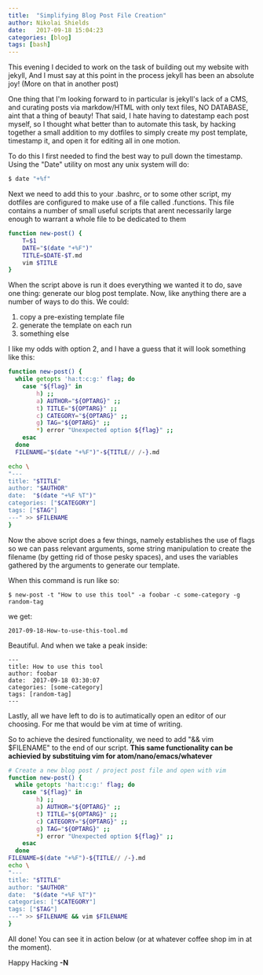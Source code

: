 ```yaml
---
title:  "Simplifying Blog Post File Creation"
author: Nikolai Shields
date:   2017-09-18 15:04:23
categories: [blog]
tags: [bash]
---
```

This evening I decided to work on the task of building out my website with jekyll, And I must say at this point in the process jekyll has been
an absolute joy! (More on that in another post)

One thing that I'm looking forward to in particular is jekyll's lack of a CMS, and curating posts via markdow/HTML with only text files, NO DATABASE, aint that a thing of beauty!
That said, I hate having to datestamp each post myself, so I thought what better than to automate this task, by hacking together a small addition
to my dotfiles to simply create my post template, timestamp it, and open it for editing all in one motion.

To do this I first needed to find the best way to pull down the timestamp.
Using the "Date" utility on most any unix system will do:

``` bash
$ date "+%f"
```
Next we need to add this to your .bashrc, or to some other script, my dotfiles are configured to make use of a file called .functions.
This file contains a number of small useful scripts that arent necessarily large enough to warrant a whole file to be dedicated to them
``` bash
function new-post() {
	T=$1
	DATE="$(date "+%F")"
	TITLE=$DATE-$T.md
	vim $TITLE
}
```

When the script above is run it does everything we wanted it to do, save one thing: generate our blog post template.
Now, like anything there are a number of ways to do this.
We could:

1. copy a pre-existing template file
2. generate the template on each run
3. something else

I like my odds with option 2, and I have a guess that it will look something like this:
```` bash
function new-post() {
  while getopts 'ha:t:c:g:' flag; do
	case "${flag}" in
		h) ;;
		a) AUTHOR="${OPTARG}" ;;
		t) TITLE="${OPTARG}" ;;
		c) CATEGORY="${OPTARG}" ;;
		g) TAG="${OPTARG}" ;;
		*) error "Unexpected option ${flag}" ;;
	esac
  done
  FILENAME="$(date "+%F")"-${TITLE// /-}.md

echo \
"---
title: "$TITLE" 
author: "$AUTHOR"
date:  "$(date "+%F %T")"
categories: ["$CATEGORY"]
tags: ["$TAG"]
---" >> $FILENAME
}

`````
Now the above script does a few things, namely establishes the use of flags so we can pass relevant arguments,
some string manipulation to create the filename (by getting rid of those pesky spaces),
and uses the variables gathered by the arguments to generate our template.

When this command is run like so:
```
$ new-post -t "How to use this tool" -a foobar -c some-category -g random-tag
```
 we get:
```
2017-09-18-How-to-use-this-tool.md
```
Beautiful.
And when we take a peak inside:
```
---
title: How to use this tool
author: foobar
date:  2017-09-18 03:30:07
categories: [some-category]
tags: [random-tag]
---
```

Lastly, all we have left to do is to autimatically open an editor of our choosing.
For me that would be vim at time of writing.

So to achieve the desired functionality, we need to add "&& vim $FILENAME" to the end of our script.
**This same functionality can be achievied by substituing vim for atom/nano/emacs/whatever**

``` bash
# Create a new blog post / project post file and open with vim
function new-post() {
  while getopts 'ha:t:c:g:' flag; do
	case "${flag}" in
		h) ;;
		a) AUTHOR="${OPTARG}" ;;
		t) TITLE="${OPTARG}" ;;
		c) CATEGORY="${OPTARG}" ;;
		g) TAG="${OPTARG}" ;;
		*) error "Unexpected option ${flag}" ;;
	esac
  done
FILENAME=$(date "+%F")-${TITLE// /-}.md
echo \
"---
title: "$TITLE" 
author: "$AUTHOR"
date:  "$(date "+%F %T")"
categories: ["$CATEGORY"]
tags: ["$TAG"]
---" >> $FILENAME && vim $FILENAME
}
```

All done!
You can see it in action below (or at whatever coffee shop im in at the moment).


Happy Hacking 
**-N**
